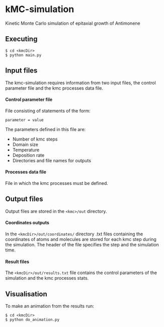 # kMC-simulation
Kinetic Monte Carlo simulation of epitaxial growth of Antimonene

## Executing 
```
$ cd <kmcDir>
$ python main.py
```
## Input files
The kmc-simulation requires information from two input files, the control parameter file and the kmc processes data file. 
#### Control parameter file
File consisting of statements of the form:
``` 
parameter = value 
```
The parameters defined in this file are:
- Number of kmc steps
- Domain size
- Temperature
- Deposition rate
- Directories and file names for outputs
#### Processes data file
File in which the kmc processes must be defined. 
## Output files
Output files are stored in the `<kmc>/out` directory.
#### Coordinates outputs
In the `<kmcDir>/out/coordinates/` directory  .txt files containing the coordinates of atoms and molecules are stored for each kmc step during the simulation. The header of the file specifies the step and the simulation time. 
#### Result files
The `<kmcDir>/out/results.txt` file contains the control parameters of the simulation and the kmc processes stats.
## Visualisation 
To make an animation from the results run: 
```
$ cd <kmcDir>
$ python do_animation.py
```





